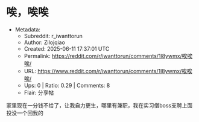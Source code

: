 # 唉，唉唉

- Metadata:
  - Subreddit: r_iwanttorun
  - Author: Zilojqiao
  - Created: 2025-06-11 17:37:01 UTC
  - Permalink: https://reddit.com/r/iwanttorun/comments/1l8ywmx/唉唉唉/
  - URL: https://www.reddit.com/r/iwanttorun/comments/1l8ywmx/唉唉唉/
  - Ups: 0 | Ratio: 0.29 | Comments: 8
  - Flair: 分享帖


家里现在一分钱不给了，让我自力更生，哪里有兼职，我在实习僧boss支聘上面投没一个回我的

